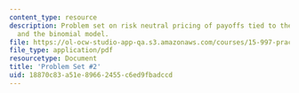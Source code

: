 ```yaml
---
content_type: resource
description: Problem set on risk neutral pricing of payoffs tied to the copper price
  and the binomial model.
file: https://ol-ocw-studio-app-qa.s3.amazonaws.com/courses/15-997-practice-of-finance-advanced-corporate-risk-management-spring-2009/18870c83a51e89662455c6ed9fbadccd_MIT15_997s09_pset02.pdf
file_type: application/pdf
resourcetype: Document
title: 'Problem Set #2'
uid: 18870c83-a51e-8966-2455-c6ed9fbadccd
---
```

